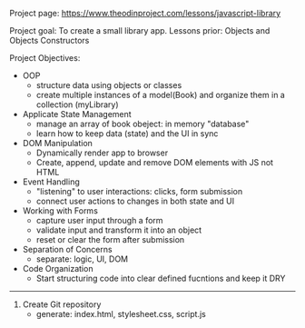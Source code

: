 Project page: https://www.theodinproject.com/lessons/javascript-library

Project goal: To create a small library app. 
Lessons prior: Objects and Objects Constructors

Project Objectives:
- OOP
    - structure data using objects or classes
    - create multiple instances of a model(Book) and organize them in a collection (myLibrary)
- Applicate State Management
    - manage an array of book obeject: in memory "database"
    - learn how to keep data (state) and the UI in sync
- DOM Manipulation
    - Dynamically render app to browser
    - Create, append, update and remove DOM elements with JS not HTML
- Event Handling 
    - "listening" to user interactions: clicks, form submission
    - connect user actions to changes in both state and UI
- Working with Forms
    - capture user input through a form
    - validate input and transform it into an object
    - reset or clear the form after submission
- Separation of Concerns
    - separate: logic, UI, DOM
- Code Organization
    - Start structuring code into clear defined fucntions and keep it DRY

--------------------------------------

1. Create Git repository
    - generate: index.html, stylesheet.css, script.js
